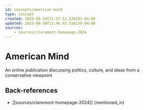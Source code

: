 ```yaml
---
id: concepts/american-mind
type: concept
created: 2025-08-24T21:57:12.528381-04:00
updated: 2025-08-30T13:46:43.536239-04:00
sources:
    - sources/claremont-homepage-2024
---
```


# American Mind

An online publication discussing politics, culture, and ideas from a conservative viewpoint

## Back-references
<!-- Auto-maintained by the system -->
- [[sources/claremont-homepage-2024]] (mentioned_in)

